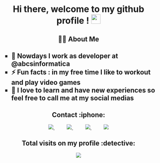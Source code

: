 <h1 align="center"> Hi there, welcome to my github profile !  <img src="https://raw.githubusercontent.com/iampavangandhi/iampavangandhi/master/gifs/Hi.gif" width="30px"</h1>

<h2 align = "center">👩‍💻 About Me <h2>


<body>
<p>	
<ul type= "square"> <li> 🔭 Nowdays I work as developer at @abcsinformatica</li>
<li>⚡ Fun facts : in my free time I like to workout and play video games</li>
<li>💬 I love to learn and have new experiences so feel free to call me at my social medias</li> 
</ul>	
</p>	
</body>

<h2 align = "center"> Contact :iphone:</h2>

<p align="center">
        <a href="https://www.facebook.com/guilherme.cavenaghi" target = "blank">
        <img  src="https://img.shields.io/badge/facebook-%230027B5?&style=for-the-badge&logo=facebook&logoColor=white&link=mailto:https://www.facebook.com/guilherme.cavenaghi">
    </a>
    &nbsp;&nbsp;&nbsp;&nbsp;&nbsp;&nbsp;&nbsp;&nbsp;&nbsp;
    <a href="https://github.com/Guilherme-del" target = "blank">
        <img  src="https://img.shields.io/badge/github-%23100000.svg?&style=for-the-badge&logo=github&logoColor=white&link=mailto:https://github.com/https://github.com/Guilherme-del">
    </a>
    &nbsp;&nbsp;&nbsp;&nbsp;&nbsp;&nbsp;&nbsp;&nbsp;&nbsp;
    <a href="mailto:guilherme.cavenaghi@alunos.fho.edu.br" target = "blank">
        <img src="https://img.shields.io/badge/gmail-D14836?&style=for-the-badge&logo=gmail&logoColor=white&link=mailto:guilherme.cavenaghi@alunos.fho.edu.br">
    </a>
    &nbsp;&nbsp;&nbsp;&nbsp;&nbsp;&nbsp;&nbsp;&nbsp;&nbsp;
    <a href="https://www.linkedin.com/in/guilherme-cavenaghi-589166166/" target = "blank">
        <img src="https://img.shields.io/badge/linkedin-%230077B5.svg?&style=for-the-badge&logo=linkedin&logoColor=white&link=mailto:https://www.linkedin.com/in/guilherme-cavenaghi-589166166/">
    </a>
</p>

<p align="center"> 

  <h2 align = "center">Total visits on my profile :detective: <br></h2>
 <p align="center"> 
   <img alingn="center" src="https://profile-counter.glitch.me/Guilherme-del/count.svg" />
 </p>

<!--
*Guilherme-del/cavenaghi-dev** is a ✨ _special_ ✨ repository because its `README.md` (this file) appears on your GitHub profile.
